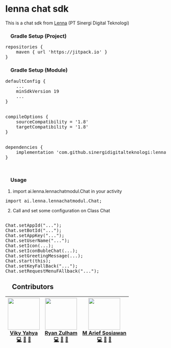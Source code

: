 # lenna chat sdk

This is a chat sdk from <a href="https://lenna.ai">Lenna</a> (PT Sinergi Digital Teknologi)



<h3><a id="user-content-gradle-setup" class="anchor" aria-hidden="true" href="#gradle-setup"><svg class="octicon octicon-link" viewBox="0 0 16 16" version="1.1" width="16" height="16" aria-hidden="true"><path></path></svg></a>Gradle Setup (Project)</h3>

<div class="highlight highlight-source-groovy-gradle"><pre><span class="pl-en">repositories</span> {
    maven { url <span class="pl-s"><span class="pl-pds">'</span>https://jitpack.io<span class="pl-pds">'</span></span> }
}
</div>

<h3><a id="user-content-gradle-setup" class="anchor" aria-hidden="true" href="#gradle-setup"><svg class="octicon octicon-link" viewBox="0 0 16 16" version="1.1" width="16" height="16" aria-hidden="true"><path></path></svg></a>Gradle Setup (Module)</h3>

<div class="highlight highlight-source-groovy-gradle"><pre>
defaultConfig {
    ...
    minSdkVersion 19
    ...
}
</br>
compileOptions {
    sourceCompatibility = '1.8'
    targetCompatibility = '1.8'
}
</br>
dependencies {
    implementation 'com.github.sinergidigitalteknologi:lenna_chat_sdk:1.0.0.7_NE'
}</pre></div>
</br>

<h3><a id="user-content-gradle-setup" class="anchor" aria-hidden="true" href="#gradle-setup"><svg class="octicon octicon-link" viewBox="0 0 16 16" version="1.1" width="16" height="16" aria-hidden="true"><path></path></svg></a>Usage </h3>

1. import ai.lenna.lennachatmodul.Chat in your activity

<div class="highlight highlight-source-js"><pre><span class="pl-k">import</span> ai.lenna.lennachatmodul.Chat;
</span></pre></div>

2. Call and set some configuration on Class Chat

<div class="highlight highlight-source-js"><pre><span class="pl-k"> 
Chat.setAppId("...");
Chat.setBotId("...");
Chat.setAppKey("...");
Chat.setUserName("...");
Chat.setIcon(...);
Chat.setIconBubleChat(...);
Chat.setGreetingMessage(...);
Chat.start(this);
Chat.setKeyFallBack("...");
Chat.setRequestMenuFAllback("...");
</span></pre></div>

<h2><a id="user-content-gradle-setup" class="anchor" aria-hidden="true" href="#gradle-setup"><svg class="octicon octicon-link" viewBox="0 0 16 16" version="1.1" width="16" height="16" aria-hidden="true"><path></path></svg></a> Contributors </h2>

<table>
<thead>
<tr>
<th align="center"><a href="https://www.coolecho.net" rel="nofollow"><img src="https://avatars1.githubusercontent.com/u/37471218?s=400&u=cbded4af86184e5dbb08433876d7b37ff888d67e&v=4" width="100px;" style="max-width:100%;"><br><sub><b><a href="https://github.com/vikyyahya">Viky Yahya</a></b></sub></a><br><a href="https://github.com/vikyyahya"><g-emoji class="g-emoji" alias="computer" fallback-src="https://github.githubassets.com/images/icons/emoji/unicode/1f4bb.png">💻</g-emoji></a> <a href="#" title="Design"><g-emoji class="g-emoji" alias="art" fallback-src="https://github.githubassets.com/images/icons/emoji/unicode/1f3a8.png">🎨</g-emoji></a> <a href="#" title="Documentation"><g-emoji class="g-emoji" alias="book" fallback-src="https://github.githubassets.com/images/icons/emoji/unicode/1f4d6.png">📖</g-emoji></a> <a href="#"></a></th>
<th align="center"><a href="https://www.coolecho.net" rel="nofollow"><img src="https://avatars0.githubusercontent.com/u/12740572?s=460&u=e7f14bbe4aa2a00d3332e4ce1a60a34fe89eca6c&v=4" width="100px;" style="max-width:100%;"><br><sub><b><a href="https://github.com/ryanzulham">Ryan Zulham </a></b></sub></a><br><a href="https://github.com/ryanzulham"><g-emoji class="g-emoji" alias="computer" fallback-src="https://github.githubassets.com/images/icons/emoji/unicode/1f4bb.png">💻</g-emoji></a> <a href="#" title="Design"><g-emoji class="g-emoji" alias="art" fallback-src="https://github.githubassets.com/images/icons/emoji/unicode/1f3a8.png">🎨</g-emoji></a> <a href="#" title="Documentation"><g-emoji class="g-emoji" alias="book" fallback-src="https://github.githubassets.com/images/icons/emoji/unicode/1f4d6.png">📖</g-emoji></a> <a href="#" title="Tests"></a></th>

<th align="center"><a href="https://www.coolecho.net" rel="nofollow"><img src="https://avatars1.githubusercontent.com/u/23380230?s=400&u=e79f3c79c4b4eb95190d10edc9b458977819fadd&v=4" width="100px;" style="max-width:100%;"><br><sub><b><a href="https://github.com/sosiawan55">M Arief Sosiawan</a></b></sub></a><br><a href="https://github.com/sosiawan55"><g-emoji class="g-emoji" alias="computer" fallback-src="https://github.githubassets.com/images/icons/emoji/unicode/1f4bb.png">💻</g-emoji></a> <a href="#" title="Design"><g-emoji class="g-emoji" alias="art" fallback-src="https://github.githubassets.com/images/icons/emoji/unicode/1f3a8.png">🎨</g-emoji></a> <a href="#" title="Documentation"><g-emoji class="g-emoji" alias="book" fallback-src="https://github.githubassets.com/images/icons/emoji/unicode/1f4d6.png">📖</g-emoji></a> <a href="#" title="Tests"></a></th>

</tr>
</thead>
</table>


